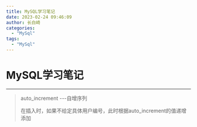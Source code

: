 ```yaml
---
title: MySQL学习笔记
date: 2023-02-24 09:46:09
author: 长白崎
categories:
  - "MySql"
tags:
  - "MySql"
---
```




# MySQL学习笔记

***

> auto_increment ---自增序列
>
> 在插入时，如果不给定具体用户编号，此时根据auto_increment的值递增添加